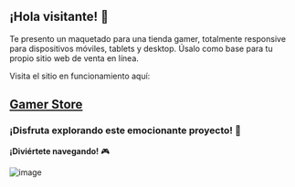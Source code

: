 ## ¡Hola visitante! 👋

Te presento un maquetado para una tienda gamer, totalmente responsive para dispositivos móviles, tablets y desktop. Úsalo como base para tu propio sitio web de venta en línea.

Visita el sitio en funcionamiento aquí:  
## [Gamer Store ](https://techsgaming.netlify.app/)

### ¡Disfruta explorando este emocionante proyecto!  🤖

**¡Diviértete navegando!** 🎮


![image](https://github.com/Josueflr/Proyectos_HTML_y_CSS/assets/136866501/0b19b5e6-229f-4f5f-b7a4-203628ed6711)
